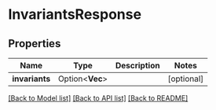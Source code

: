 # InvariantsResponse

## Properties

Name | Type | Description | Notes
------------ | ------------- | ------------- | -------------
**invariants** | Option<**Vec<String>**> |  | [optional]

[[Back to Model list]](../README.md#documentation-for-models) [[Back to API list]](../README.md#documentation-for-api-endpoints) [[Back to README]](../README.md)


